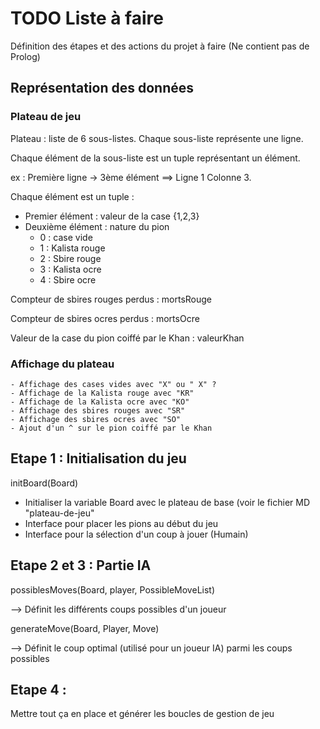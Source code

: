 # TODO Liste à faire

Définition des étapes et des actions du projet à faire
(Ne contient pas de Prolog)

## Représentation des données

### Plateau de jeu

Plateau : liste de 6 sous-listes.
Chaque sous-liste représente une ligne.

Chaque élément de la sous-liste est un tuple représentant un élément.

ex : Première ligne -> 3ème élément ==> Ligne 1 Colonne 3.

Chaque élément est un tuple : 

- Premier élément : valeur de la case {1,2,3}
- Deuxième élément : nature du pion
	- 0 : case vide
	- 1 : Kalista rouge
	- 2 : Sbire rouge
	- 3 : Kalista ocre
	- 4 : Sbire ocre

Compteur de sbires rouges perdus : mortsRouge

Compteur de sbires ocres perdus : mortsOcre

Valeur de la case  du pion coiffé par le Khan : valeurKhan

### Affichage du plateau
 	- Affichage des cases vides avec "X" ou " X" ?
 	- Affichage de la Kalista rouge avec "KR"
 	- Affichage de la Kalista ocre avec "KO"
 	- Affichage des sbires rouges avec "SR"
 	- Affichage des sbires ocres avec "SO"
 	- Ajout d'un ^ sur le pion coiffé par le Khan

## Etape 1 : Initialisation du jeu

initBoard(Board)

 - Initialiser la variable Board avec le plateau de base (voir le fichier MD "plateau-de-jeu"
 - Interface pour placer les pions au début du jeu
 - Interface pour la sélection d'un coup à jouer (Humain)

## Etape 2 et 3 : Partie IA

possiblesMoves(Board, player, PossibleMoveList)

--> Définit les différents coups possibles d'un joueur

generateMove(Board, Player, Move)

--> Définit le coup optimal (utilisé pour un joueur IA) parmi les coups possibles

## Etape 4 :

Mettre tout ça en place et générer les boucles de gestion de jeu


